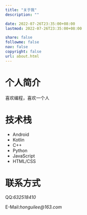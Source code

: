 ```yaml
---
title: "关于我"
description: ""

date: 2022-07-26T23:35:00+08:00
lastmod: 2022-07-26T23:35:00+08:00

share: false
followme: false
nav: false
copyright: false
url: about.html
---
```


# 个人简介
喜欢编程，喜欢一个人
# 技术栈
- Android
- Kotlin
- C++
- Python
- JavaScript
- HTML/CSS
# 联系方式
<p>QQ:<i class="iconfont icon-qq-fill">632518410</i></p>
<p>E-Mail:<i class="iconfont icon-mail">honguilee@163.com</i></p>